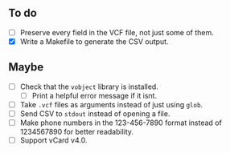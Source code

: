 To do
-----
- [ ] Preserve every field in the VCF file, not just some of them.
- [x] Write a Makefile to generate the CSV output.

Maybe
-----

- [ ] Check that the `vobject` library is installed.
    - [ ] Print a helpful error message if it isnt.
- [ ] Take `.vcf` files as arguments instead of just using `glob`.
- [ ] Send CSV to `stdout` instead of opening a file.
- [ ] Make phone numbers in the 123-456-7890 format instead of 1234567890 for better readability.
- [ ] Support vCard v4.0.

